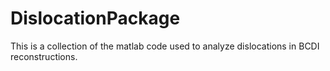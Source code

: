 # DislocationPackage


This is a collection of the matlab code used to analyze dislocations in BCDI reconstructions.
